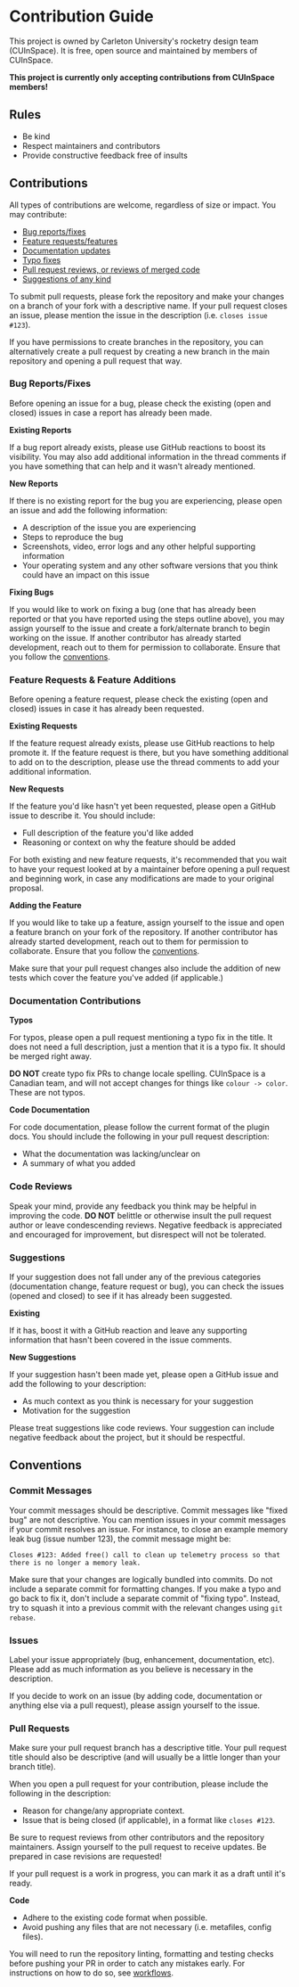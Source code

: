 # Contribution Guide

This project is owned by Carleton University's rocketry design team (CUInSpace). It is free, open source and maintained
by members of CUInSpace.

**This project is currently only accepting contributions from CUInSpace members!**

## Rules

- Be kind
- Respect maintainers and contributors
- Provide constructive feedback free of insults

## Contributions

All types of contributions are welcome, regardless of size or impact. You may contribute:

- [Bug reports/fixes](#bug-reports-fixes)
- [Feature requests/features](#feature-requests-feature-additions)
- [Documentation updates](#documentation-contributions)
- [Typo fixes](#documentation-contributions)
- [Pull request reviews, or reviews of merged code](#code-reviews)
- [Suggestions of any kind](#suggestions)

To submit pull requests, please fork the repository and make your changes on a branch of your fork with a descriptive
name. If your pull request closes an issue, please mention the issue in the description (i.e. `closes issue #123`).

If you have permissions to create branches in the repository, you can alternatively create a pull request by creating a
new branch in the main repository and opening a pull request that way.

### Bug Reports/Fixes

Before opening an issue for a bug, please check the existing (open and closed) issues in case a report has already been
made.

**Existing Reports**

If a bug report already exists, please use GitHub reactions to boost its visibility. You may also add additional
information in the thread comments if you have something that can help and it wasn't already mentioned.

**New Reports**

If there is no existing report for the bug you are experiencing, please open an issue and add the following information:

- A description of the issue you are experiencing
- Steps to reproduce the bug
- Screenshots, video, error logs and any other helpful supporting information
- Your operating system and any other software versions that you think could have an impact on this issue

**Fixing Bugs**

If you would like to work on fixing a bug (one that has already been reported or that you have reported using the steps
outline above), you may assign yourself to the issue and create a fork/alternate branch to begin working on the issue.
If another contributor has already started development, reach out to them for permission to collaborate. Ensure that you
follow the [conventions](#conventions).

### Feature Requests & Feature Additions

Before opening a feature request, please check the existing (open and closed) issues in case it has already been
requested.

**Existing Requests**

If the feature request already exists, please use GitHub reactions to help promote it. If the feature request is there,
but you have something additional to add on to the description, please use the thread comments to add your additional
information.

**New Requests**

If the feature you'd like hasn't yet been requested, please open a GitHub issue to describe it. You should include:

- Full description of the feature you'd like added
- Reasoning or context on why the feature should be added

For both existing and new feature requests, it's recommended that you wait to have your request looked at by a
maintainer before opening a pull request and beginning work, in case any modifications are made to your original
proposal.

**Adding the Feature**

If you would like to take up a feature, assign yourself to the issue and open a feature branch on your fork of the
repository. If another contributor has already started development, reach out to them for permission to collaborate.
Ensure that you follow the [conventions](#conventions).

Make sure that your pull request changes also include the addition of new tests which cover the feature you've added (if
applicable.)

### Documentation Contributions

**Typos**

For typos, please open a pull request mentioning a typo fix in the title. It does not need a full description, just a
mention that it is a typo fix. It should be merged right away.

**DO NOT** create typo fix PRs to change locale spelling. CUInSpace is a Canadian team, and will not accept changes for
things like `colour -> color`. These are not typos.

**Code Documentation**

For code documentation, please follow the current format of the plugin docs. You should include the following in your
pull request description:

- What the documentation was lacking/unclear on
- A summary of what you added

### Code Reviews

Speak your mind, provide any feedback you think may be helpful in improving the code. **DO NOT** belittle or otherwise
insult the pull request author or leave condescending reviews. Negative feedback is appreciated and encouraged for
improvement, but disrespect will not be tolerated.

### Suggestions

If your suggestion does not fall under any of the previous categories (documentation change, feature request or bug),
you can check the issues (opened and closed) to see if it has already been suggested.

**Existing**

If it has, boost it with a GitHub reaction and leave any supporting information that hasn't been covered in the issue
comments.

**New Suggestions**

If your suggestion hasn't been made yet, please open a GitHub issue and add the following to your description:

- As much context as you think is necessary for your suggestion
- Motivation for the suggestion

Please treat suggestions like code reviews. Your suggestion can include negative feedback about the project, but it
should be respectful.

## Conventions

### Commit Messages

Your commit messages should be descriptive. Commit messages like "fixed bug" are not descriptive. You can mention issues
in your commit messages if your commit resolves an issue. For instance, to close an example memory leak bug (issue
number 123), the commit message might be:

```
Closes #123: Added free() call to clean up telemetry process so that there is no longer a memory leak.
```

Make sure that your changes are logically bundled into commits. Do not include a separate commit for formatting changes.
If you make a typo and go back to fix it, don't include a separate commit of "fixing typo". Instead, try to squash it
into a previous commit with the relevant changes using `git rebase`.

### Issues

Label your issue appropriately (bug, enhancement, documentation, etc). Please add as much information as you believe is
necessary in the description.

If you decide to work on an issue (by adding code, documentation or anything else via a pull request), please assign
yourself to the issue.

### Pull Requests

Make sure your pull request branch has a descriptive title. Your pull request title should also be descriptive (and will
usually be a little longer than your branch title).

When you open a pull request for your contribution, please include the following in the description:

- Reason for change/any appropriate context.
- Issue that is being closed (if applicable), in a format like `closes #123`.

Be sure to request reviews from other contributors and the repository maintainers. Assign yourself to the pull request
to receive updates. Be prepared in case revisions are requested!

If your pull request is a work in progress, you can mark it as a draft until it's ready.

**Code**

- Adhere to the existing code format when possible.
- Avoid pushing any files that are not necessary (i.e. metafiles, config files).

You will need to run the repository linting, formatting and testing checks before pushing your PR in order to catch any
mistakes early. For instructions on how to do so, see [workflows][workflows].

[workflows]: https://github.com/CarletonURocketry/ground-station/wiki/Development-Quick-Start#workflows
